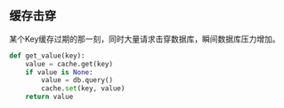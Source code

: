 ## 缓存击穿

某个Key缓存过期的那一刻，同时大量请求击穿数据库，瞬间数据库压力增加。

```python
def get_value(key):	
    value = cache.get(key)
    if value is None:
        value = db.query()
        cache.set(key, value)
    return value
```



